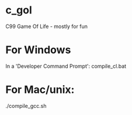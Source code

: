 # c_gol
C99 Game Of Life - mostly for fun

# For Windows
In a 'Developer Command Prompt':
compile_cl.bat

# For Mac/unix:
./compile_gcc.sh

